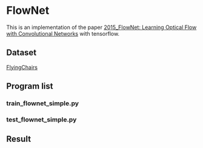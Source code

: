 # FlowNet
This is an implementation of the paper [2015_FlowNet: Learning Optical Flow with Convolutional Networks](https://arxiv.org/pdf/1504.06852) with tensorflow.  
## Dataset
[FlyingChairs](https://lmb.informatik.uni-freiburg.de/resources/datasets/)
## Program list
### train_flownet_simple.py
### test_flownet_simple.py
## Result